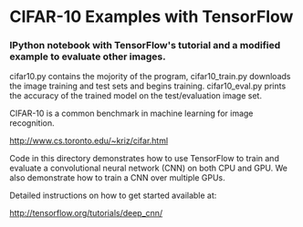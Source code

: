 # CIFAR-10 Examples with TensorFlow

### IPython notebook with TensorFlow's tutorial and a modified example to evaluate other images.

cifar10.py contains the mojority of the program, cifar10_train.py downloads the image training and test sets and begins training. cifar10_eval.py prints the accuracy of the trained model on the test/evaluation image set.

CIFAR-10 is a common benchmark in machine learning for image recognition.

http://www.cs.toronto.edu/~kriz/cifar.html

Code in this directory demonstrates how to use TensorFlow to train and evaluate a convolutional neural network (CNN) on both CPU and GPU. We also demonstrate how to train a CNN over multiple GPUs.

Detailed instructions on how to get started available at:

http://tensorflow.org/tutorials/deep_cnn/

